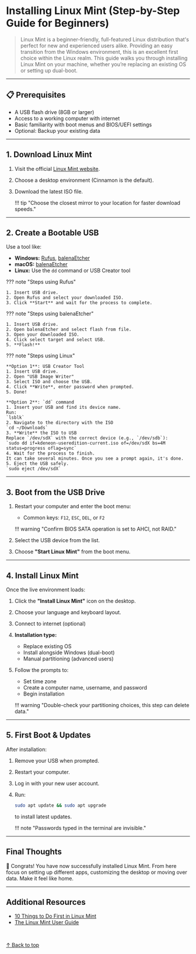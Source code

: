 # Installing Linux Mint (Step-by-Step Guide for Beginners)

> Linux Mint is a beginner-friendly, full-featured Linux distribution that's perfect for new and experienced users alike. Providing an easy transition from the Windows environment, this is an excellent first choice within the Linux realm. This guide  walks you through installing Linux Mint on your machine, whether you’re replacing an existing OS or setting up dual-boot.

---

## 📋 Prerequisites

- A USB flash drive (8GB or larger)
- Access to a working computer with internet
- Basic familiarity with boot menus and BIOS/UEFI settings
- Optional: Backup your existing data

---

## 1. Download Linux Mint

1. Visit the official [Linux Mint website](https://linuxmint.com/download.php).
2. Choose a desktop environment (Cinnamon is the default).
3. Download the latest ISO file.

    !!! tip "Choose the closest mirror to your location for faster download speeds."

---

## 2. Create a Bootable USB

Use a tool like:

- **Windows:** [Rufus](https://rufus.ie), [balenaEtcher](https://www.balena.io/etcher/)
- **macOS:** [balenaEtcher](https://www.balena.io/etcher/)
- **Linux:** Use the `dd` command or USB Creator tool

??? note "Steps using Rufus"

    1. Insert USB drive.
    2. Open Rufus and select your downloaded ISO.
    3. Click **Start** and wait for the process to complete.

??? note "Steps using balenaEtcher"

    1. Insert USB drive.
    2. Open balenaEtcher and select flash from file.
    3. Open your downloaded ISO.
    4. Click select target and select USB.
    5. **Flash!**

??? note "Steps using Linux"

    **Option 1**: USB Creator Tool  
    1. Insert USB drive.  
    2. Open "USB Image Writer"  
    3. Select ISO and choose the USB.  
    4. Click **Write**, enter password when prompted.   
    5. Done! 

    **Option 2**: `dd` command  
    1. Insert your USB and find its device name.  
    Run:  
    `lsblk`  
    2. Navigate to the directory with the ISO  
    `cd ~/Downloads`  
    3. **Write** the ISO to USB  
    Replace `/dev/sdX` with the correct device (e.g., `/dev/sdb`):  
    `sudo dd if=kdeneon-useredition-current.iso of=/dev/sdX bs=4M status=progress oflag=sync`  
    4. Wait for the process to finish.  
    It can take several minutes. Once you see a prompt again, it's done.  
    5. Eject the USB safely.  
    `sudo eject /dev/sdX`


---

## 3. Boot from the USB Drive

1. Restart your computer and enter the boot menu:  
   - Common keys: `F12`, `ESC`, `DEL`, or `F2` 
   
    !!! warning "Confirm BIOS SATA operation is set to AHCI, not RAID." 

2. Select the USB device from the list.
3. Choose **"Start Linux Mint"** from the boot menu.

---

## 4. Install Linux Mint

Once the live environment loads:

1. Click the **"Install Linux Mint"** icon on the desktop.
2. Choose your language and keyboard layout.
3. Connect to internet (optional)
4. **Installation type:**  
    - Replace existing OS
    - Install alongside Windows (dual-boot)
    - Manual partitioning (advanced users)

5. Follow the prompts to:
    - Set time zone
    - Create a computer name, username, and password
    - Begin installation

    !!! warning "Double-check your partitioning choices, this step can delete data."

---

## 5. First Boot & Updates

After installation:

1. Remove your USB when prompted.
2. Restart your computer.
3. Log in with your new user account.
4. Run:  
   ```bash  
   sudo apt update && sudo apt upgrade
   ```
   to install latest updates.

    !!! note "Passwords typed in the terminal are invisible."

---

## Final Thoughts

🎉 Congrats! You have now successfully installed Linux Mint. From here focus on setting up different apps, customizing the desktop or moving over data. Make it feel like home.

---

## Additional Resources  
- [10 Things to Do First in Linux Mint](https://easylinuxtipsproject.blogspot.com/p/first-mint-cinnamon.html)  
- [The Linux Mint User Guide](https://community.linuxmint.com/tutorial/view/20)

<br>

[&uarr; Back to top](#installing-linux-mint-step-by-step-guide-for-beginners)



   
